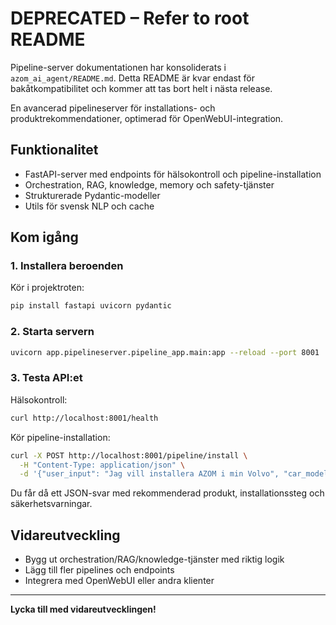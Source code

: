 # DEPRECATED – Refer to root README

Pipeline-server dokumentationen har konsoliderats i `azom_ai_agent/README.md`.
Detta README är kvar endast för bakåtkompatibilitet och kommer att tas bort
helt i nästa release.

En avancerad pipelineserver för installations- och produktrekommendationer, optimerad för OpenWebUI-integration.

## Funktionalitet
- FastAPI-server med endpoints för hälsokontroll och pipeline-installation
- Orchestration, RAG, knowledge, memory och safety-tjänster
- Strukturerade Pydantic-modeller
- Utils för svensk NLP och cache

## Kom igång

### 1. Installera beroenden
Kör i projektroten:
```bash
pip install fastapi uvicorn pydantic
```

### 2. Starta servern
```bash
uvicorn app.pipelineserver.pipeline_app.main:app --reload --port 8001
```

### 3. Testa API:et
Hälsokontroll:
```bash
curl http://localhost:8001/health
```

Kör pipeline-installation:
```bash
curl -X POST http://localhost:8001/pipeline/install \
  -H "Content-Type: application/json" \
  -d '{"user_input": "Jag vill installera AZOM i min Volvo", "car_model": "Volvo", "user_experience": "nybörjare"}'
```

Du får då ett JSON-svar med rekommenderad produkt, installationssteg och säkerhetsvarningar.

## Vidareutveckling
- Bygg ut orchestration/RAG/knowledge-tjänster med riktig logik
- Lägg till fler pipelines och endpoints
- Integrera med OpenWebUI eller andra klienter

---

**Lycka till med vidareutvecklingen!**
